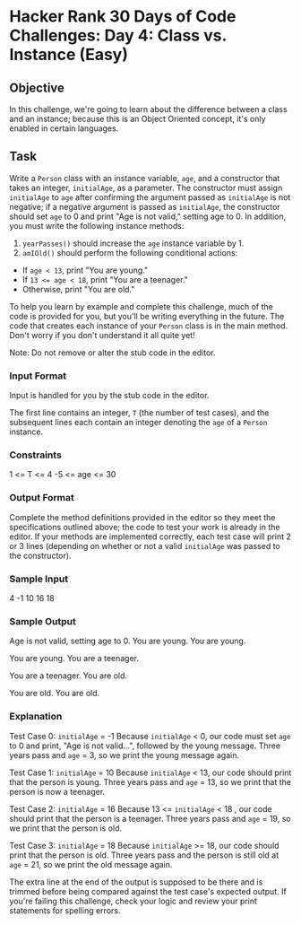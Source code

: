 # Hacker Rank 30 Days of Code Challenges: Day 4: Class vs. Instance (Easy)

## Objective

In this challenge, we're going to learn about the difference between a class and an instance; because this is an Object Oriented concept, it's only enabled in certain languages.

## Task

Write a `Person` class with an instance variable, `age`, and a constructor that takes an integer, `initialAge`, as a parameter. The constructor must assign `initialAge` to `age` after confirming the argument passed as `initialAge` is not negative; if a negative argument is passed as `initialAge`, the constructor should set `age` to 0 and print "Age is not valid," setting age to 0. In addition, you must write the following instance methods:

1. `yearPasses()` should increase the `age` instance variable by 1.
2. `amIOld()` should perform the following conditional actions:
- If `age < 13`, print "You are young."
- If `13 <= age < 18`, print "You are a teenager."
- Otherwise, print "You are old."

To help you learn by example and complete this challenge, much of the code is provided for you, but you'll be writing everything in the future. The code that creates each instance of your `Person` class is in the main method. Don't worry if you don't understand it all quite yet!

Note: Do not remove or alter the stub code in the editor.

### Input Format

Input is handled for you by the stub code in the editor.

The first line contains an integer, `T` (the number of test cases), and the  subsequent lines each contain an integer denoting the `age` of a `Person` instance.

### Constraints

1 <= T <= 4
-5 <= age <= 30

### Output Format

Complete the method definitions provided in the editor so they meet the specifications outlined above; the code to test your work is already in the editor. If your methods are implemented correctly, each test case will print 2 or 3 lines (depending on whether or not a valid `initialAge` was passed to the constructor).

### Sample Input

4
-1
10
16
18

### Sample Output

Age is not valid, setting age to 0.
You are young.
You are young.

You are young.
You are a teenager.

You are a teenager.
You are old.

You are old.
You are old.

### Explanation

Test Case 0: `initialAge` = -1
Because `initialAge` < 0, our code must set `age` to 0 and print, "Age is not valid...", followed by the young message. Three years pass and `age` = 3, so we print the young message again.

Test Case 1: `initialAge` = 10
Because `initialAge` < 13, our code should print that the person is young. Three years pass and `age` = 13, so we print that the person is now a teenager.

Test Case 2: `initialAge` = 16
Because 13 <= `initialAge` < 18 , our code should print that the person is a teenager. Three years pass and `age` = 19, so we print that the person is old.

Test Case 3: `initialAge` = 18
Because `initialAge` >= 18, our code should print that the person is old. Three years pass and the person is still old at `age` = 21, so we print the old message again.

The extra line at the end of the output is supposed to be there and is trimmed before being compared against the test case's expected output. If you're failing this challenge, check your logic and review your print statements for spelling errors.
